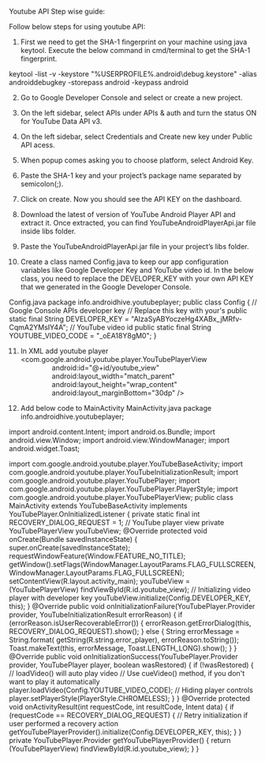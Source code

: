 Youtube API Step wise guide: 

Follow below steps for using youtube API:

1. First we need to get the SHA-1 fingerprint on your machine using java keytool. Execute the below command in cmd/terminal to get the SHA-1 fingerprint.

keytool -list -v -keystore "%USERPROFILE%\.android\debug.keystore" -alias androiddebugkey -storepass android -keypass android

2. Go to Google Developer Console and select or create a new project.
3. On the left sidebar, select APIs under APIs & auth and turn the status ON for YouTube Data API v3.
4. On the left sidebar, select Credentials and Create new key under Public API acess.
5. When popup comes asking you to choose platform, select Android Key.
6. Paste the SHA-1 key and your project’s package name separated by semicolon(;).
7. Click on create. Now you should see the API KEY on the dashboard.

8. Download the latest of version of YouTube Android Player API and extract it. Once extracted, you can find YouTubeAndroidPlayerApi.jar file inside libs folder.
9. Paste the YouTubeAndroidPlayerApi.jar file in your project’s libs folder.


10. Create a class named Config.java to keep our app configuration variables like Google Developer Key and YouTube video id.
In the below class, you need to replace the DEVELOPER_KEY with your own API KEY that we generated in the Google Developer Console.

 Config.java
package info.androidhive.youtubeplayer;
    public class Config {
        // Google Console APIs developer key
        // Replace this key with your's
        public static final String DEVELOPER_KEY = "AIzaSyABYoczeHg4XABx_jMRfv-CqmA2YMsIY4A";
        // YouTube video id
        public static final String YOUTUBE_VIDEO_CODE = "_oEA18Y8gM0";
    }

11. In XML add youtube player
<com.google.android.youtube.player.YouTubePlayerView
                android:id="@+id/youtube_view"
                android:layout_width="match_parent"
                android:layout_height="wrap_content"
                android:layout_marginBottom="30dp" />






12. Add below code to MainActivity
MainActivity.java
package info.androidhive.youtubeplayer;
 
import android.content.Intent;
import android.os.Bundle;
import android.view.Window;
import android.view.WindowManager;
import android.widget.Toast;
 
import com.google.android.youtube.player.YouTubeBaseActivity;
import com.google.android.youtube.player.YouTubeInitializationResult;
import com.google.android.youtube.player.YouTubePlayer;
import com.google.android.youtube.player.YouTubePlayer.PlayerStyle;
import com.google.android.youtube.player.YouTubePlayerView;
    public class MainActivity extends YouTubeBaseActivity implements
            YouTubePlayer.OnInitializedListener {
        private static final int RECOVERY_DIALOG_REQUEST = 1;
        // YouTube player view
        private YouTubePlayerView youTubeView;
        @Override
        protected void onCreate(Bundle savedInstanceState) {
            super.onCreate(savedInstanceState);
            requestWindowFeature(Window.FEATURE_NO_TITLE);
            getWindow().setFlags(WindowManager.LayoutParams.FLAG_FULLSCREEN,
                    WindowManager.LayoutParams.FLAG_FULLSCREEN);
            setContentView(R.layout.activity_main);
            youTubeView = (YouTubePlayerView) findViewById(R.id.youtube_view);
            // Initializing video player with developer key
            youTubeView.initialize(Config.DEVELOPER_KEY, this);
        }
        @Override
        public void onInitializationFailure(YouTubePlayer.Provider provider,
                                            YouTubeInitializationResult errorReason) {
            if (errorReason.isUserRecoverableError()) {
                errorReason.getErrorDialog(this, RECOVERY_DIALOG_REQUEST).show();
            } else {
                String errorMessage = String.format(
                        getString(R.string.error_player), errorReason.toString());
                Toast.makeText(this, errorMessage, Toast.LENGTH_LONG).show();
            }
        }
        @Override
        public void onInitializationSuccess(YouTubePlayer.Provider provider,
                                            YouTubePlayer player, boolean wasRestored) {
            if (!wasRestored) {
                // loadVideo() will auto play video
                // Use cueVideo() method, if you don't want to play it automatically
                player.loadVideo(Config.YOUTUBE_VIDEO_CODE);
                // Hiding player controls
                player.setPlayerStyle(PlayerStyle.CHROMELESS);
            }
        }
        @Override
        protected void onActivityResult(int requestCode, int resultCode, Intent data) {
            if (requestCode == RECOVERY_DIALOG_REQUEST) {
                // Retry initialization if user performed a recovery action
                getYouTubePlayerProvider().initialize(Config.DEVELOPER_KEY, this);
            }
        }
        private YouTubePlayer.Provider getYouTubePlayerProvider() {
            return (YouTubePlayerView) findViewById(R.id.youtube_view);
        }
    }

